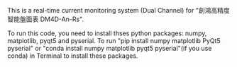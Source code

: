 This is a real-time current monitoring system (Dual Channel) for "創鴻高精度智能盤面表 DM4D-An-Rs".

To run this code, you need to install thses python packages: numpy, matplotlib, pyqt5 and pyserial. To run "pip install numpy matplotlib PyQt5 pyserial" or "conda install numpy matplotlib pyqt5 pyserial"(if you use conda) in Terminal to install these packages.
